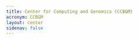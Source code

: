 ```yaml
---
title: Center for Computing and Genomics (CCBGM)
acronym: CCBGM
layout: center
sidenav: false
---
```

